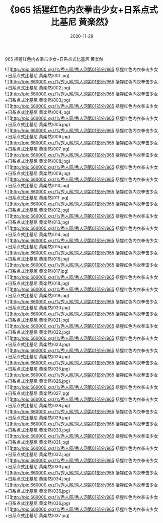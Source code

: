 ﻿---
layout: post
title:  《965 括猩红色内衣拳击少女+日系点式比基尼 黄楽然》
date:   2020-11-29
img: http://pic.660000.xyz/1:/秀人网/秀人网第01部分/965 括猩红色内衣拳击少女+日系点式比基尼 黄楽然/000.jpg
categories: [美女, 清纯, 唯美]
---

965 括猩红色内衣拳击少女+日系点式比基尼 黄楽然

  ![](http://pic.660000.xyz/1:/秀人网/秀人网第01部分/965 括猩红色内衣拳击少女+日系点式比基尼 黄楽然/001.jpg) <br> ![](http://pic.660000.xyz/1:/秀人网/秀人网第01部分/965 括猩红色内衣拳击少女+日系点式比基尼 黄楽然/002.jpg) <br> ![](http://pic.660000.xyz/1:/秀人网/秀人网第01部分/965 括猩红色内衣拳击少女+日系点式比基尼 黄楽然/003.jpg) <br> ![](http://pic.660000.xyz/1:/秀人网/秀人网第01部分/965 括猩红色内衣拳击少女+日系点式比基尼 黄楽然/004.jpg) <br> ![](http://pic.660000.xyz/1:/秀人网/秀人网第01部分/965 括猩红色内衣拳击少女+日系点式比基尼 黄楽然/005.jpg) <br> ![](http://pic.660000.xyz/1:/秀人网/秀人网第01部分/965 括猩红色内衣拳击少女+日系点式比基尼 黄楽然/006.jpg) <br> ![](http://pic.660000.xyz/1:/秀人网/秀人网第01部分/965 括猩红色内衣拳击少女+日系点式比基尼 黄楽然/007.jpg) <br> ![](http://pic.660000.xyz/1:/秀人网/秀人网第01部分/965 括猩红色内衣拳击少女+日系点式比基尼 黄楽然/008.jpg) <br> ![](http://pic.660000.xyz/1:/秀人网/秀人网第01部分/965 括猩红色内衣拳击少女+日系点式比基尼 黄楽然/009.jpg) <br> ![](http://pic.660000.xyz/1:/秀人网/秀人网第01部分/965 括猩红色内衣拳击少女+日系点式比基尼 黄楽然/010.jpg) <br> ![](http://pic.660000.xyz/1:/秀人网/秀人网第01部分/965 括猩红色内衣拳击少女+日系点式比基尼 黄楽然/011.jpg) <br> ![](http://pic.660000.xyz/1:/秀人网/秀人网第01部分/965 括猩红色内衣拳击少女+日系点式比基尼 黄楽然/012.jpg) <br> ![](http://pic.660000.xyz/1:/秀人网/秀人网第01部分/965 括猩红色内衣拳击少女+日系点式比基尼 黄楽然/013.jpg) <br> ![](http://pic.660000.xyz/1:/秀人网/秀人网第01部分/965 括猩红色内衣拳击少女+日系点式比基尼 黄楽然/014.jpg) <br> ![](http://pic.660000.xyz/1:/秀人网/秀人网第01部分/965 括猩红色内衣拳击少女+日系点式比基尼 黄楽然/015.jpg) <br> ![](http://pic.660000.xyz/1:/秀人网/秀人网第01部分/965 括猩红色内衣拳击少女+日系点式比基尼 黄楽然/016.jpg) <br> ![](http://pic.660000.xyz/1:/秀人网/秀人网第01部分/965 括猩红色内衣拳击少女+日系点式比基尼 黄楽然/017.jpg) <br> ![](http://pic.660000.xyz/1:/秀人网/秀人网第01部分/965 括猩红色内衣拳击少女+日系点式比基尼 黄楽然/018.jpg) <br> ![](http://pic.660000.xyz/1:/秀人网/秀人网第01部分/965 括猩红色内衣拳击少女+日系点式比基尼 黄楽然/019.jpg) <br> ![](http://pic.660000.xyz/1:/秀人网/秀人网第01部分/965 括猩红色内衣拳击少女+日系点式比基尼 黄楽然/020.jpg) <br> ![](http://pic.660000.xyz/1:/秀人网/秀人网第01部分/965 括猩红色内衣拳击少女+日系点式比基尼 黄楽然/021.jpg) <br> ![](http://pic.660000.xyz/1:/秀人网/秀人网第01部分/965 括猩红色内衣拳击少女+日系点式比基尼 黄楽然/022.jpg) <br> ![](http://pic.660000.xyz/1:/秀人网/秀人网第01部分/965 括猩红色内衣拳击少女+日系点式比基尼 黄楽然/023.jpg) <br> ![](http://pic.660000.xyz/1:/秀人网/秀人网第01部分/965 括猩红色内衣拳击少女+日系点式比基尼 黄楽然/024.jpg) <br> ![](http://pic.660000.xyz/1:/秀人网/秀人网第01部分/965 括猩红色内衣拳击少女+日系点式比基尼 黄楽然/025.jpg) <br> ![](http://pic.660000.xyz/1:/秀人网/秀人网第01部分/965 括猩红色内衣拳击少女+日系点式比基尼 黄楽然/026.jpg) <br> ![](http://pic.660000.xyz/1:/秀人网/秀人网第01部分/965 括猩红色内衣拳击少女+日系点式比基尼 黄楽然/027.jpg) <br> ![](http://pic.660000.xyz/1:/秀人网/秀人网第01部分/965 括猩红色内衣拳击少女+日系点式比基尼 黄楽然/028.jpg) <br> ![](http://pic.660000.xyz/1:/秀人网/秀人网第01部分/965 括猩红色内衣拳击少女+日系点式比基尼 黄楽然/029.jpg) <br> ![](http://pic.660000.xyz/1:/秀人网/秀人网第01部分/965 括猩红色内衣拳击少女+日系点式比基尼 黄楽然/030.jpg) <br> ![](http://pic.660000.xyz/1:/秀人网/秀人网第01部分/965 括猩红色内衣拳击少女+日系点式比基尼 黄楽然/031.jpg) <br> ![](http://pic.660000.xyz/1:/秀人网/秀人网第01部分/965 括猩红色内衣拳击少女+日系点式比基尼 黄楽然/032.jpg) <br> ![](http://pic.660000.xyz/1:/秀人网/秀人网第01部分/965 括猩红色内衣拳击少女+日系点式比基尼 黄楽然/033.jpg) <br> ![](http://pic.660000.xyz/1:/秀人网/秀人网第01部分/965 括猩红色内衣拳击少女+日系点式比基尼 黄楽然/034.jpg) <br> ![](http://pic.660000.xyz/1:/秀人网/秀人网第01部分/965 括猩红色内衣拳击少女+日系点式比基尼 黄楽然/035.jpg) <br> ![](http://pic.660000.xyz/1:/秀人网/秀人网第01部分/965 括猩红色内衣拳击少女+日系点式比基尼 黄楽然/036.jpg) <br> ![](http://pic.660000.xyz/1:/秀人网/秀人网第01部分/965 括猩红色内衣拳击少女+日系点式比基尼 黄楽然/037.jpg) <br>